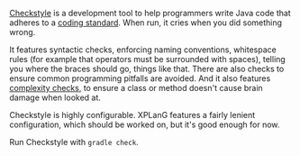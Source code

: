 [Checkstyle](http://checkstyle.sourceforge.net/index.html) is a development tool to help programmers write Java code that adheres to a [coding standard](https://en.wikipedia.org/wiki/Coding_conventions). When run, it cries when you did something wrong.

It features syntactic checks, enforcing naming conventions, whitespace rules (for example that operators must be surrounded with spaces), telling you where the braces should go, things like that. There are also checks to ensure common programming pitfalls are avoided. And it also features [complexity checks](https://en.wikipedia.org/wiki/Programming_complexity), to ensure a class or method doesn't cause brain damage when looked at.

Checkstyle is highly configurable. XPLanG features a fairly lenient configuration, which should be worked on, but it's good enough for now.

Run Checkstyle with `gradle check`.
